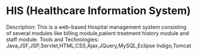 HIS (Healthcare Information System)
===

Description: This is a web-based Hospital management system consisting of several modules like billing module,patient treatment history module and staff module. Tools and Technologies: Java,JSF,JSP,Servlet,HTML,CSS,Ajax,JQuery,MySQL,Eclipse Indigo,Tomcat
